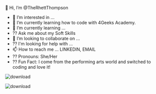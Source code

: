 👋 Hi, I’m @TheRhettThompson
- 👀 I’m interested in ... 
- 🌱 I’m currently learning how to code with 4Geeks Academy.
- 🌱 I’m currently learning ...
- ?? Ask me about my Soft Skills
- 💞️ I’m looking to collaborate on ...
- ?? I'm looking for help with ...
- 📫 How to reach me ... LINKEDIN, EMAIL
- ?? Pronouns: She/Her
- ?? Fun Fact: I come from the performing arts world and switched to coding and love it!

<!---
TheRhettThompson/TheRhettThompson is a ✨ special ✨ repository because its `README.md` (this file) appears on your GitHub profile.
You can click the Preview link to take a look at your changes.
--->

<!--THIS IS THE SITTING IMAGE LEGS CROSSED https://blush.design/api/download?shareUri=58-xtCn8H7VTT6ih&c=Skin_0%7Eae5d29&w=800&h=800&fm=png  -->

<!--THIS IS THE SITTING IMAGE SITTING ON FLOOR https://blush.design/api/download?shareUri=AszM7ljBT-K_m2Hr&c=Skin_0%7Eae5d29&w=800&h=800&fm=png  -->

<!--THIS IS THE STANDING IMAGE https://blush.design/api/download?shareUri=jxQO6UmubBH19Jdo&c=Skin_0%7Ed08b5b&w=800&h=800&fm=png  -->
![download](https://user-images.githubusercontent.com/112714412/221374692-391e6c21-8a9f-4efa-96f3-2237b7e217dd.png)

<!--ME CODING WHEN THE CODE IS DYNAMITE WORKING AS IT SUPPOSED TO! CEZAR BERJE SITTING  https://blush.design/api/download?shareUri=nG--IoCR8z8O3lws&c=Hair_0%7E150656_Rainbow_0%7E008bf7_Skin_0%7Ed46b55&bg=bd3b68&w=800&h=800&fm=png  -->

<!-- THE FACE I HAVE WHEN THE CODE IS SUPPOSED TO WORK, THEN DOESN'T https://blush.design/api/download?shareUri=AszM7ljBT-K_m2Hr&c=Skin_0%7Eae5d29&w=800&h=800&fm=png  -->

![download](https://user-images.githubusercontent.com/112714412/221374752-45568383-451a-45b1-ab2e-33569c29fe45.jpg)
